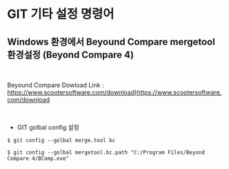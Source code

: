 # GIT 기타 설정 명령어

## Windows 환경에서 Beyound Compare mergetool 환경설정 (Beyond Compare 4)
</br>

Beyound Compare Dowload Link : <https://www.scootersoftware.com/download)https://www.scootersoftware.com/download>
  
</br>

* GIT golbal config 설정
```
$ git config --golbal merge.tool bc

$ git config --golbal mergetool.bc.path "C:/Program Files/Beyond Compare 4/BComp.exe"
```
